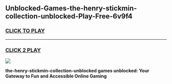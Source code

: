 
## Unblocked-Games-the-henry-stickmin-collection-unblocked-Play-Free-6v9f4
<h3>
<a href="https://premium76.site?title=the-henry-stickmin-collection-unblocked&ref=19M">CLICK TO PLAY</a></h3>
<hr>

<h3>
<a href="https://premium76.site?title=the-henry-stickmin-collection-unblocked&ref=19M">CLICK 2 PLAY</a>
  
</h3>

<a href="https://premium76.site?title=the-henry-stickmin-collection-unblocked&ref=19M"><img src="https://clearcache.store/games.png"></a>


**the-henry-stickmin-collection-unblocked games unblocked: Your Gateway to Fun and Accessible Online Gaming**
